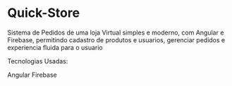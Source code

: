 
# Quick-Store
Sistema de Pedidos de uma loja Virtual simples e moderno, com Angular e Firebase, permitindo cadastro de produtos e usuarios, gerenciar pedidos e experiencia fluida para o usuario


Tecnologias Usadas:

Angular
Firebase

